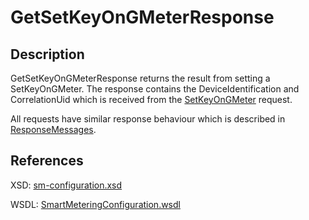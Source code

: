 <!--
SPDX-FileCopyrightText: Contributors to the GXF project

SPDX-License-Identifier: Apache-2.0
-->

# GetSetKeyOnGMeterResponse

## Description

GetSetKeyOnGMeterResponse returns the result from setting a SetKeyOnGMeter. The response contains the DeviceIdentification and CorrelationUid which is received from the [SetKeyOnGMeter](setkeyongmeter.md) request.

All requests have similar response behaviour which is described in [ResponseMessages](../../responsemessages.md).

## References

XSD: [sm-configuration.xsd](https://github.com/OSGP/open-smart-grid-platform/blob/development/osgp/shared/osgp-ws-smartmetering/src/main/resources/schemas/sm-configuration.xsd)

WSDL: [SmartMeteringConfiguration.wsdl](https://github.com/OSGP/open-smart-grid-platform/blob/development/osgp/shared/osgp-ws-smartmetering/src/main/resources/SmartMeteringConfiguration.wsdl)


